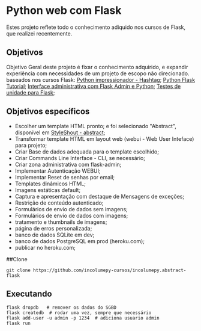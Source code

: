 # Python web com Flask
Estes projeto reflete todo o conhecimento adiquido nos cursos de Flask, que realizei recentemente.

## Objetivos
Objetivo Geral deste projeto é fixar o conhecimento adquirido,
e expandir experiência com necessidades de um projeto de escopo não direcionado.
baseados nos cursos Flask: [Python impressionador - Hashtag](https://player.vimeo.com/video/503385524);
[Python Flask Tutorial](https://www.youtube.com/playlist?list=PL-osiE80TeTs4UjLw5MM6OjgkjFeUxCYH);
[Interface administrativa com Flask Admin e Python](https://youtu.be/rnGkdQz5lzg);
[Testes de unidade para Flask](https://youtu.be/jqDxDsRJtAo);


## Objetivos específicos
- Escolher um template HTML pronto; e foi selecionado "Abstract", disponível em [StyleShout - abstract](https://www.styleshout.com/free-templates/abstract/);
- Transformar template HTML em layout web (webui - Web User Inteface) para projeto;
- Criar Base de dados adequada para o template escolhido;
- Criar Commands Line Interface - CLI, se necessário;
- Criar zona administrativa com flask-admin;
- Implementar Autenticação WEBUI;
- Implementar Reset de senhas por email;
- Templates dinâmicos HTML;
- Imagens estáticas default;
- Captura e apresentação com destaque de Mensagens de exceções;
- Restrição de conteúdo autenticado;
- Formulários de envio de dados sem imagens;
- Formulários de envio de dados com imagens;
- tratamento e thumbnails de imagens;
- página de erros personalizada;
- banco de dados SQLite em dev;
- banco de dados PostgreSQL em prod (heroku.com);
- publicar no heroku.com;

##Clone

    git clone https://github.com/incolumepy-cursos/incolumepy.abstract-flask


## Executando

    flask dropdb   # remover os dados do SGBD
    flask createdb  # rodar uma vez, sempre que necessário
    flask add-user -u admin -p 1234  # adiciona usuario admin
    flask run
